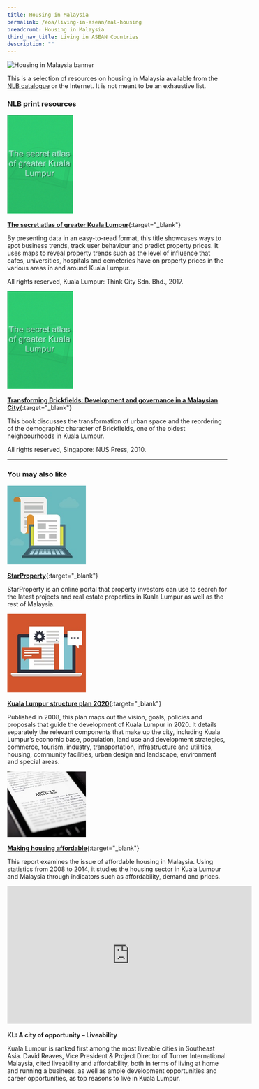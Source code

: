 ```yaml
---
title: Housing in Malaysia
permalink: /eoa/living-in-asean/mal-housing
breadcrumb: Housing in Malaysia
third_nav_title: Living in ASEAN Countries
description: ""
---
```




<img src="/images/asean-living/ASEAN-Malaysia-Housing.jpg" alt="Housing in Malaysia banner" style="width:800px;" />

This is a selection of resources on housing in Malaysia available from the [NLB catalogue](http://catalogue.nlb.gov.sg/) or the Internet.  It is not meant to be an exhaustive list.

### **NLB print resources**

<img src="/images/book-covers/The-secret-atlas-of-greater-Kuala-Lumpur.png" style="width:150px;" />

[**The secret atlas of greater Kuala Lumpur**](http://eservice.nlb.gov.sg/item_holding.aspx?bid=202922587){:target="_blank"}

By presenting data in an easy-to-read format, this title showcases ways to spot business trends, track user behaviour and predict property prices. It uses maps to reveal property trends such as the level of influence that cafes, universities, hospitals and cemeteries have on property prices in the various areas in and around Kuala Lumpur.

All rights reserved, Kuala Lumpur: Think City Sdn. Bhd., 2017.

<img src="/images/book-covers/The-secret-atlas-of-greater-Kuala-Lumpur.png" style="width:150px;" />

[**Transforming Brickfields: Development and governance in a Malaysian City**](http://eservice.nlb.gov.sg/item_holding.aspx?bid=13223987){:target="_blank"}

This book discusses the transformation of urban space and the reordering of the demographic character of Brickfields, one of the oldest neighbourhoods in Kuala Lumpur.

All rights reserved, Singapore: NUS Press, 2010.

---

### **You may also like**

<img src="/images/resources/Article 1.jpg" style="width:180px;" />

[**StarProperty**](http://www.starproperty.my/home.jsp){:target="_blank"}

StarProperty is an online portal that property investors can use to search for the latest projects and real estate properties in Kuala Lumpur as well as the rest of Malaysia.

<img src="/images/resources/Article 4.jpg" style="width:180px;" />

[**Kuala Lumpur structure plan 2020**](http://www.dbkl.gov.my/pskl2020/english/introduction/index.htm){:target="_blank"}

Published in 2008, this plan maps out the vision, goals, policies and proposals that guide the development of Kuala Lumpur in 2020. It details separately the relevant components that make up the city, including Kuala Lumpur’s economic base, population, land use and development strategies, commerce, tourism, industry, transportation, infrastructure and utilities, housing, community facilities, urban design and landscape, environment and special areas.

<img src="/images/resources/Article 3.jpg" style="width:180px;" />

[**Making housing affordable**](http://www.krinstitute.org/assets/contentMS/img/template/editor/_FINAL_Full_Draft__KRI_-_Making_Housing_Affordable__with_hyperlink__220815%20(1).pdf){:target="_blank"}

This report examines the issue of affordable housing in Malaysia. Using statistics from 2008 to 2014, it studies the housing sector in Kuala Lumpur and Malaysia through indicators such as affordability, demand and prices.

<div class="bp-youtube">
<iframe width="560" height="315" src="https://www.youtube.com/embed/6XuqTXNrc3Y" frameborder="0" allow="accelerometer; autoplay; encrypted-media; gyroscope; picture-in-picture" allowfullscreen></iframe>
</div>

**KL: A city of opportunity – Liveability**

Kuala Lumpur is ranked first among the most liveable cities in Southeast Asia. David Reaves, Vice President & Project Director of Turner International Malaysia, cited liveability and affordability, both in terms of living at home and running a business, as well as ample development opportunities and career opportunities, as top reasons to live in Kuala Lumpur.